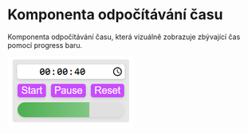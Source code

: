 # Komponenta odpočítávání času
Komponenta odpočítávání času, která vizuálně zobrazuje zbývající čas pomocí progress baru.

![Ukázka](./image.png)

